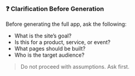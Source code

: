 ### ❓ Clarification Before Generation

Before generating the full app, ask the following:

- What is the site’s goal?
- Is this for a product, service, or event?
- What pages should be built?
- Who is the target audience?

> Do not proceed with assumptions. Ask first.
>
